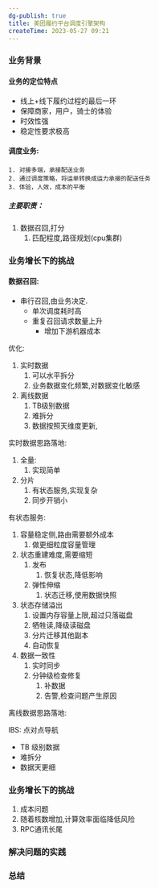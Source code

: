 ```yaml
---
dg-publish: true
title: 美团履约平台调度引擎架构
createTime: 2023-05-27 09:21  
---
```


### 业务背景

#### 业务的定位特点

- 线上+线下履约过程的最后一环
- 保障商家，用户，骑士的体验
- 时效性强
- 稳定性要求极高

#### 调度业务:
	1. 对接多端，承接配送业务
	2. 通过调度策略，将运单转换成运力承接的配送任务
	3. 体验，人效，成本的平衡

##### 主要职责：
1. 数据召回,打分
	1. 匹配程度,路径规划(cpu集群)


### 业务增长下的挑战

#### 数据召回:
- 串行召回,由业务决定.
	- 单次调度耗时高
	- 重复召回请求数量上升
		- 增加下游机器成本

优化:
1. 实时数据
	1. 可以水平拆分
	2. 业务数据变化频繁,对数据变化敏感
2. 离线数据
	1. TB级别数据
	2. 难拆分
	3. 数据按照天维度更新,

实时数据思路落地:
1. 全量:
	1. 实现简单
2. 分片
	1. 有状态服务,实现复杂
	2. 同步开销小

有状态服务:

1. 容量稳定侧,路由需要额外成本
	1. 做更细粒度容量管理
2. 状态重建难度,需要缩短
	1. 发布
		1. 恢复状态,降低影响
	2. 弹性伸缩
		1. 状态迁移,使用数据快照
3. 状态存储溢出
	1. 设置内存容量上限,超过只落磁盘
	2. 牺牲读,降级读磁盘
	3. 分片迁移其他副本
	4. 自动恢复
4. 数据一致性
	1. 实时同步
	2. 分钟级检查修复
		1. 补数据
		2. 告警,检查问题产生原因

离线数据思路落地:

lBS: 点对点导航
- TB 级别数据
- 难拆分
- 数据天更细


### 业务增长下的挑战

1. 成本问题
2. 随着核数增加,计算效率面临降低风险
3. RPC通讯长尾


### 解决问题的实践

### 总结

